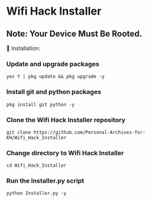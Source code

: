 
# Wifi Hack Installer
## Note: Your Device Must Be Rooted.
  
   🤟 Installation:

### Update and upgrade packages
```
yes Y | pkg update && pkg upgrade -y
```
### Install git and python packages
```
pkg install git python -y
```
### Clone the Wifi Hack Installer repository
```
git clone https://github.com/Personal-Archives-for-KH/Wifi_Hack_Installer
```
### Change directory to Wifi Hack Installer
```
cd Wifi_Hack_Installer
```
### Run the Installer.py script
```
python Installer.py -y
```